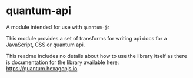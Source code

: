 # quantum-api

A module intended for use with `quantum-js`

This module provides a set of transforms for writing api docs for a JavaScript, CSS or quantum api.

This readme includes no details about how to use the library itself as there is documentation for the library available here: https://quantum.hexagonjs.io.